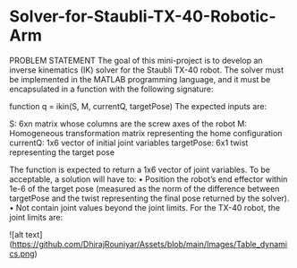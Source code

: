 # Solver-for-Staubli-TX-40-Robotic-Arm

PROBLEM STATEMENT
The goal of this mini-project is to develop an inverse kinematics (IK) solver for the Staubli TX-40 robot. The solver 
must be implemented in the MATLAB programming language, and it must be encapsulated in a function with the 
following signature:  

function q = ikin(S, M, currentQ, targetPose)
The expected inputs are:  

S: 6xn matrix whose columns are the screw axes of the robot
M: Homogeneous transformation matrix representing the home configuration
currentQ: 1x6 vector of initial joint variables
targetPose: 6x1 twist representing the target pose  

The function is expected to return a 1x6 vector of joint variables. To be acceptable, a solution will have to:
• Position the robot’s end effector within 1e-6 of the target pose (measured as the norm of the difference
between targetPose and the twist representing the final pose returned by the solver).
• Not contain joint values beyond the joint limits. For the TX-40 robot, the joint limits are:  

![alt text] (https://github.com/DhirajRouniyar/Assets/blob/main/Images/Table_dynamics.png)

